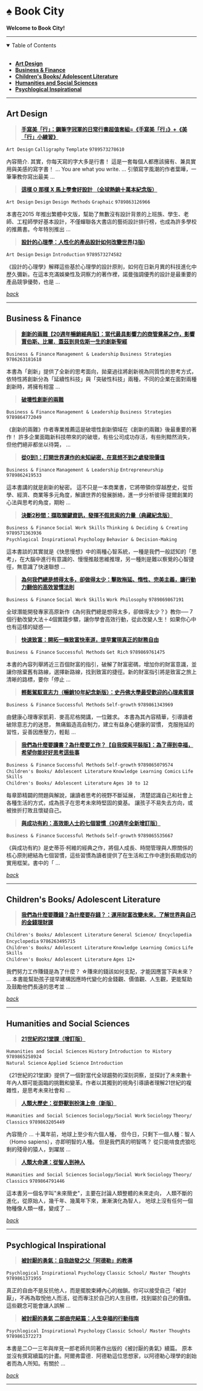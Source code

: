 # ♠️ Book City

**Welcome to Book City!**

<a name="table-of-contents"></a>

---

<details open>

  <summary>Table of Contents</summary>
  <br>

  - [**Art Design**](#art-design)
  - [**Business & Finance**](#business--finance)
  - [**Children's Books/ Adolescent Literature**](#childrens-books-adolescent-literature)
  - [**Humanities and Social Sciences**](#humanities-and-social-sciences)
  - [**Psychlogical Inspirational**](#psychlogical-inspirational)

</details>

---

## Art Design

> [**手寫美「行」：鋼筆字冠軍的日常行書超值套組=《手寫美「行」》+《美「行」小練習》**](https://www.books.com.tw/products/0010723526)

`Art Design` `Calligraphy` `Template` `9789573278610`

內容簡介. 其實，你每天寫的字大多是行書！ 這是一套每個人都應該擁有、兼具實用與美感的寫字書！ ... You are what you write. ... 引領寫字風潮的作者葉曄，一筆筆教你寫出最美 ...

> [**這樣 O 那樣 X 馬上學會好設計 （全球熱銷十萬本紀念版）**](https://www.books.com.tw/products/0010914296)

`Art Design` `Design` `Design Methods` `Graphaic` `9789863126966`

本書在2015 年推出繁體中文版，幫助了無數沒有設計背景的上班族、學生、老師、工程師學好基本設計，不僅蟬聯各大書店的藝術設計排行榜，也成為許多學校的推薦書。今年特別推出 ...

> [**設計的心理學：人性化的產品設計如何改變世界(3版)**](https://www.books.com.tw/products/0010643797)

`Art Design` `Design` `Introduction` `9789573274582`

《設計的心理學》解釋這些基於心理學的設計原則，如何在日新月異的科技進化中歷久彌新。在這本充滿娛樂性及洞察力的著作裡，諾曼強調優秀的設計是最重要的產品競爭優勢，也是 ...

[_back_](#table-of-contents)

---

## Business & Finance

> [**創新的兩難【20週年暢銷經典版】：當代最具影響力的商管奠基之作，影響賈伯斯、比爾．蓋茲到貝佐斯一生的創新聖經**](https://www.books.com.tw/products/0010917450)

`Business & Finance` `Management & Leadership` `Business Strategies` `9786263181618`

本書為「創新」提供了全新的思考面向，拋棄過往將創新視為同質性的思考方式，依特性將創新分為「延續性科技」與「突破性科技」兩種，不同的企業在面對兩種創新時，將擁有相當 ...

> [**破壞性創新的兩難**](https://www.books.com.tw/products/0010745946)

`Business & Finance` `Management & Leadership` `Business Strategies` `9789864772049`

《創新的兩難》作者專業推薦這是破壞性創新領域在《創新的兩難》後最重要的著作！ 許多企業面臨新科技帶來的的破壞，有些公司成功存活，有些則黯然消失，但他們絕非都坐以待斃， ...

> [**從0到1：打開世界運作的未知祕密，在意想不到之處發現價值**](https://www.books.com.tw/products/0010929022)

`Business & Finance` `Management & Leadership` `Entrepreneurship` `9789862419533`

這本書講的就是創新的秘密。 這不只是一本商業書，它將帶領你穿越歷史，從哲學、經濟、商業等多元角度，解讀世界的發展脈絡，進一步分析彼得‧提爾創業的心法與思考的角度，期盼 ...

> [**決斷2秒間：擷取關鍵資訊，發揮不假思索的力量（典藏紀念版）**](https://www.books.com.tw/products/0010691640)

`Business & Finance` `Social Work Skills` `Thinking & Deciding & Creating` `9789571363936`
<br>
`Psychlogical Inspirational` `Psychology` `Behavior & Decision-Making`

這本書談的其實就是《快思慢想》中的兩種心智系統，一種是我們一般認知的「思考」，在大腦中進行有意識的、慢慢推敲思維推理，另一種則是難以察覺的心智捷徑，無意識了快速聯想 ...

> [**為何我們總是想得太多，卻做得太少：擊敗拖延、惰性、完美主義，讓行動力翻倍的高效習慣法則**](https://www.books.com.tw/products/0010879885)

`Business & Finance` `Social Work Skills` `Work Philosophy` `9789869867191`

全球潛能開發專家高原新作《為何我們總是想得太多，卻做得太少？》教你── 7個行動改變大法＋4個實踐步驟，讓你學會高效行動，從此改變人生！ 如果你心中也有這樣的疑惑──

> [**快速致富：開拓一條致富快車道，提早實現真正的財務自由**](https://www.books.com.tw/products/0010877372)

`Business & Finance` `Successful Methods` `Get Rich` `9789869761475`

本書的內容列舉將近三百個財富的指引，破解了財富密碼，增加你的財富意識，並讓你捨棄舊有路線，選擇新路線，找到致富的捷徑。新的財富指引將是致富之旅上清晰的路標，要你「停止 ...

> [**輕鬆駕馭意志力（暢銷10年紀念新版）：史丹佛大學最受歡迎的心理素質課**](https://www.books.com.tw/products/0010903362)

`Business & Finance` `Successful Methods` `Self-growth` `9789861343969`

由健康心理專家凱莉．麥高尼格開講，一位難求。 本書為其內容精華，引導讀者破除意志力的迷思， 無痛鍛造高自制力，建立有益身心健康的習慣， 克服拖延的習性，妥善因應壓力，輕鬆 ...

> [**我們為什麼要讀書？為什麼要工作？【自我探索平裝版】：為了得到幸福，希望你能好好思考這些事**](https://www.books.com.tw/products/0010938593)

`Business & Finance` `Successful Methods` `Self-growth` `9789865079574`
<br>
`Children's Books/ Adolescent Literature` `Knowledge Learning Comics` `Life Skills`
<br>
`Children's Books/ Adolescent Literature` `Ages 10 to 12`

每章節精闢的問題與解說，讓讀者思考的視野不斷延展， 清楚認識自己和社會上各種生活的方式，成為孩子在思考未來時堅固的奠基。 讓孩子不易失去方向，或被挫折打敗且懷疑自己。

> [**與成功有約：高效能人士的七個習慣（30週年全新增訂版）**](https://www.books.com.tw/products/0010874292)

`Business & Finance` `Successful Methods` `Self-growth` `9789865535667`

《與成功有約》是史蒂芬·柯維的經典之作，將個人成長、時間管理與人際關係的核心原則總結為七個習慣，這些習慣為讀者提供了在生活和工作中達到長期成功的實用框架。書中的「 ...

[_back_](#table-of-contents)

---

## Children's Books/ Adolescent Literature

> [**我們為什麼要賺錢？為什麼要存錢？：運用財富改變未來，了解世界與自己的金錢理財課**](https://www.books.com.tw/products/0010985252)

`Children's Books/ Adolescent Literature` `General Science/ Encyclopedia` `Encyclopedia` `9786263495715`
<br>
`Children's Books/ Adolescent Literature` `Knowledge Learning Comics` `Life Skills`
<br>
`Children's Books/ Adolescent Literature` `Ages 12+`

我們努力工作賺錢是為了什麼？ ☆賺來的錢該如何支配，才能因應當下與未來？ ... 本書能幫助孩子提早建構因應時代變化的金錢觀、價值觀、人生觀，更能幫助及鼓勵他們長遠的思考並 ...

[_back_](#table-of-contents)

---

## Humanities and Social Sciences

> [**21世紀的21堂課（增訂版）**](https://www.books.com.tw/products/0010938857)

`Humanities and Social Sciences` `History` `Introduction to History` `9789865258924`
<br>
`Natural Science` `Applied Science` `Introduction`

《21世紀的21堂課》提供了一個對當代全球趨勢的深刻洞察，並探討了未來數十年內人類可能面臨的挑戰和變革。作者以其獨到的視角引導讀者理解21世紀的複雜性，是思考未來社會和 ...

> [**人類大歷史：從野獸到扮演上帝（新版）**](https://www.books.com.tw/products/0010774982)

`Humanities and Social Sciences` `Sociology/Social Work` `Sociology` `Theory/ Classics` `9789863205449`

內容簡介 ... 十萬年前，地球上至少有六個人種， 但今日，只剩下一個人種：智人（Homo sapiens），亦即明智的人種。 但是我們真的明智嗎？ 從只能啃食虎狼吃剩的殘骨的猿人，到躍居 ...

> [**人類大命運：從智人到神人**](https://www.books.com.tw/products/0010740818)

`Humanities and Social Sciences` `Sociology/Social Work` `Sociology` `Theory/ Classics` `9789864791446`

這本書另一個名字叫"未來簡史"，主要在討論人類整體的未來走向， 人類不斷的進化，從原始人，幾千年、幾萬年下來，漸漸演化為智人， 地球上沒有任何一個物種像人類一樣，變成了 ...

[_back_](#table-of-contents)

---

## Psychlogical Inspirational

> [**被討厭的勇氣：自我啟發之父「阿德勒」的教導**](https://www.books.com.tw/products/0010653153)

`Psychlogical Inspirational` `Psychology` `Classic School/ Master Thoughts` `9789861371955`

真正的自由不是反抗他人，而是擺脫束縛內心的枷鎖。你可以接受自己「被討厭」，不再為取悅他人而活，從而專注於自己的人生目標，找到屬於自己的價值。 這些觀念可能會讓人誤解 ...

> [**被討厭的勇氣 二部曲完結篇：人生幸福的行動指南**](https://www.books.com.tw/products/0010732121)

`Psychlogical Inspirational` `Psychology` `Classic School/ Master Thoughts` `9789861372273`

本書是二○一三年與岸見一郎老師共同著作出版的《被討厭的勇氣》續篇。 原本並沒有撰寫續篇的計畫。阿爾弗雷德．阿德勒這位思想家，以阿德勒心理學的創始者而為人所知。有關於 ...

[_back_](#table-of-contents)

---
